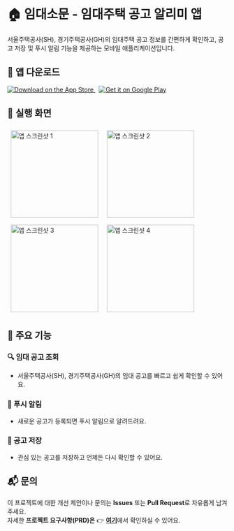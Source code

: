 # 🏠 임대소문 - 임대주택 공고 알리미 앱

서울주택공사(SH), 경기주택공사(GH)의 임대주택 공고 정보를 간편하게 확인하고, 공고 저장 및 푸시 알림 기능을 제공하는 모바일 애플리케이션입니다.

## 📱 앱 다운로드

<p align="left">
  <a href="https://apps.apple.com/kr/app/%EC%9E%84%EB%8C%80%EC%86%8C%EB%AC%B8/id6747034249" target="_blank">
    <img src="https://img.shields.io/badge/App%20Store-000000?style=for-the-badge&logo=apple&logoColor=white" alt="Download on the App Store"/>
  </a>
  &nbsp;
  <a href="https://play.google.com/store/apps/details?id=com.jmj.imdaesomun" target="_blank">
    <img src="https://img.shields.io/badge/Google%20Play-414141?style=for-the-badge&logo=google-play&logoColor=white" alt="Get it on Google Play"/>
  </a>
  <br/>
</p>

## 📸 실행 화면

<p align="left">
  <img src="https://github.com/user-attachments/assets/defef96d-468e-4287-8e99-bdcb18aa9b4c" alt="앱 스크린샷 1" width="200" style="margin:8px;"/>
  <img src="https://github.com/user-attachments/assets/e3727331-70b4-43ad-9461-2b3450715b63" alt="앱 스크린샷 2" width="200" style="margin:8px;"/>
  <img src="https://github.com/user-attachments/assets/ecb67f32-3f0c-4adf-8466-bd325b43f6ef" alt="앱 스크린샷 3" width="200" style="margin:8px;"/>
  <img src="https://github.com/user-attachments/assets/d0a34289-2bad-4d8b-87b1-f141e36865ab" alt="앱 스크린샷 4" width="200" style="margin:8px;"/>
</p>

## 🚀 주요 기능

### 🔍 임대 공고 조회

- 서울주택공사(SH), 경기주택공사(GH)의 임대 공고를 빠르고 쉽게 확인할 수 있어요.

### 🔔 푸시 알림

- 새로운 공고가 등록되면 푸시 알림으로 알려드려요.

### 💾 공고 저장

- 관심 있는 공고를 저장하고 언제든 다시 확인할 수 있어요.

## 📬 문의

이 프로젝트에 대한 개선 제안이나 문의는 **Issues** 또는 **Pull Request**로 자유롭게 남겨주세요.  
자세한 **프로젝트 요구사항(PRD)은** 👉 [**여기**](https://github.com/gijang-jmj/imdaesomun/blob/main/docment/PRD.md)에서 확인하실 수 있어요.
